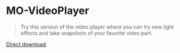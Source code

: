 # MO-VideoPlayer
>Try this version of the video player where you can try new light effects and take snapshots of your favorite video part.


[Direct download](https://github.com/mohamadnoor991/MO-VideoPlayer/blob/main/MO-Player.jar)

